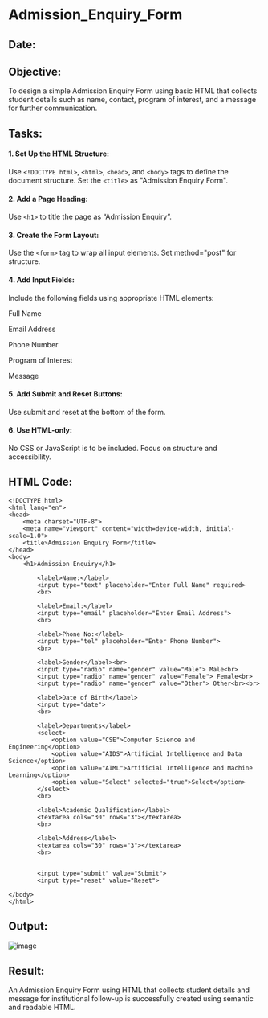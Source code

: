 # Admission_Enquiry_Form
## Date:

## Objective:
To design a simple Admission Enquiry Form using basic HTML that collects student details such as name, contact, program of interest, and a message for further communication.

## Tasks:
#### 1. Set Up the HTML Structure:
Use ```<!DOCTYPE html>```, ```<html>```, ```<head>```, and ```<body>``` tags to define the document structure.
Set the ```<title>``` as "Admission Enquiry Form".

#### 2. Add a Page Heading:
Use ```<h1>``` to title the page as “Admission Enquiry”.

#### 3. Create the Form Layout:
Use the ```<form>``` tag to wrap all input elements. Set method="post" for structure.

#### 4. Add Input Fields:
Include the following fields using appropriate HTML elements:

Full Name

Email Address

Phone Number 

Program of Interest 

Message

#### 5. Add Submit and Reset Buttons:
Use submit and reset at the bottom of the form.

#### 6. Use HTML-only:
No CSS or JavaScript is to be included. Focus on structure and accessibility.

## HTML Code:
```
<!DOCTYPE html>
<html lang="en">
<head>
    <meta charset="UTF-8">
    <meta name="viewport" content="width=device-width, initial-scale=1.0">
    <title>Admission Enquiry Form</title>
</head>
<body>
    <h1>Admission Enquiry</h1>

        <label>Name:</label>
        <input type="text" placeholder="Enter Full Name" required>
        <br>

        <label>Email:</label>
        <input type="email" placeholder="Enter Email Address">
        <br>    

        <label>Phone No:</label>
        <input type="tel" placeholder="Enter Phone Number">
        <br>    

        <label>Gender</label><br>
        <input type="radio" name="gender" value="Male"> Male<br>
        <input type="radio" name="gender" value="Female"> Female<br>
        <input type="radio" name="gender" value="Other"> Other<br><br>

        <label>Date of Birth</label>
        <input type="date">
        <br>

        <label>Departments</label>
        <select>
            <option value="CSE">Computer Science and Engineering</option>
            <option value="AIDS">Artificial Intelligence and Data Science</option>
            <option value="AIML">Artificial Intelligence and Machine Learning</option>
            <option value="Select" selected="true">Select</option>
        </select>
        <br>

        <label>Academic Qualification</label>
        <textarea cols="30" rows="3"></textarea>
        <br>

        <label>Address</label>
        <textarea cols="30" rows="3"></textarea>
        <br>


        <input type="submit" value="Submit">
        <input type="reset" value="Reset">

</body>
</html>

```

## Output:

![image](https://github.com/user-attachments/assets/a5bc7f28-fe70-4d9f-b420-5275d123480e)



## Result:
An Admission Enquiry Form using HTML that collects student details and message for institutional follow-up is successfully created using semantic and readable HTML.
